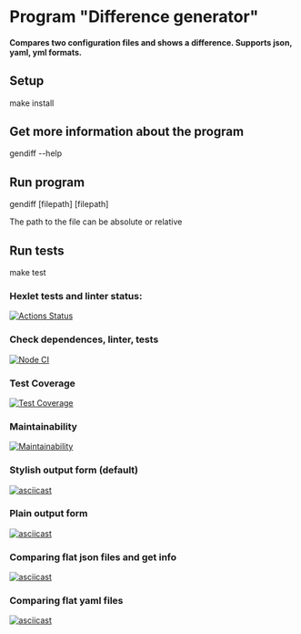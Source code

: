 # Program "Difference generator" 

#### Compares two configuration files and shows a difference. Supports json, yaml, yml formats.

## Setup

make install

## Get more information about the program

gendiff --help

## Run program

gendiff [filepath] [filepath]

The path to the file can be absolute or relative

## Run tests

make test

### Hexlet tests and linter status:
[![Actions Status](https://github.com/AndrewNikitin127/frontend-project-46/workflows/hexlet-check/badge.svg)](https://github.com/AndrewNikitin127/frontend-project-46/actions)

### Check dependences, linter, tests
[![Node CI](https://github.com/AndrewNikitin127/frontend-project-46/actions/workflows/nodejs.yml/badge.svg)](https://github.com/AndrewNikitin127/frontend-project-46/actions/workflows/nodejs.yml)

### Test Coverage
[![Test Coverage](https://api.codeclimate.com/v1/badges/68f80725cd21bde37738/test_coverage)](https://codeclimate.com/github/AndrewNikitin127/frontend-project-46/test_coverage)

### Maintainability
[![Maintainability](https://api.codeclimate.com/v1/badges/68f80725cd21bde37738/maintainability)](https://codeclimate.com/github/AndrewNikitin127/frontend-project-46/maintainability)

### Stylish output form (default)
[![asciicast](https://asciinema.org/a/qqpg388D3F0FwdwOaQCWm1TmJ.svg)](https://asciinema.org/a/qqpg388D3F0FwdwOaQCWm1TmJ)

### Plain output form 
[![asciicast](https://asciinema.org/a/WnntMRdJc5qGMMem65mzqDMwV.svg)](https://asciinema.org/a/WnntMRdJc5qGMMem65mzqDMwV)

### Comparing flat json files and get info
[![asciicast](https://asciinema.org/a/I0xN795j4Rk20tcUYC99xf3lD.svg)](https://asciinema.org/a/I0xN795j4Rk20tcUYC99xf3lD)

### Comparing flat yaml files
[![asciicast](https://asciinema.org/a/wnJBQwpIGzTeZcUbbrxKOu2Yg.svg)](https://asciinema.org/a/wnJBQwpIGzTeZcUbbrxKOu2Yg)


